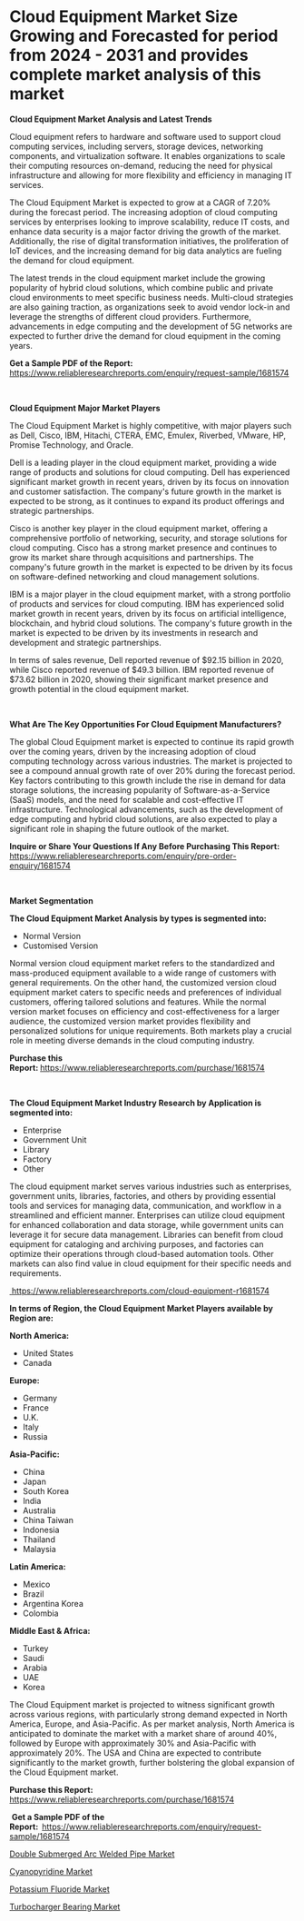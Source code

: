 <p><h1>Cloud Equipment Market Size Growing and Forecasted for period from 2024 - 2031 and provides complete market analysis of this market</h1></p><p><strong>Cloud Equipment Market Analysis and Latest Trends</strong></p>
<p><p>Cloud equipment refers to hardware and software used to support cloud computing services, including servers, storage devices, networking components, and virtualization software. It enables organizations to scale their computing resources on-demand, reducing the need for physical infrastructure and allowing for more flexibility and efficiency in managing IT services.</p><p>The Cloud Equipment Market is expected to grow at a CAGR of 7.20% during the forecast period. The increasing adoption of cloud computing services by enterprises looking to improve scalability, reduce IT costs, and enhance data security is a major factor driving the growth of the market. Additionally, the rise of digital transformation initiatives, the proliferation of IoT devices, and the increasing demand for big data analytics are fueling the demand for cloud equipment.</p><p>The latest trends in the cloud equipment market include the growing popularity of hybrid cloud solutions, which combine public and private cloud environments to meet specific business needs. Multi-cloud strategies are also gaining traction, as organizations seek to avoid vendor lock-in and leverage the strengths of different cloud providers. Furthermore, advancements in edge computing and the development of 5G networks are expected to further drive the demand for cloud equipment in the coming years.</p></p>
<p><strong>Get a Sample PDF of the Report:&nbsp;</strong> <a href="https://www.reliableresearchreports.com/enquiry/request-sample/1681574">https://www.reliableresearchreports.com/enquiry/request-sample/1681574</a></p>
<p>&nbsp;</p>
<p><strong>Cloud Equipment Major Market Players</strong></p>
<p><p>The Cloud Equipment Market is highly competitive, with major players such as Dell, Cisco, IBM, Hitachi, CTERA, EMC, Emulex, Riverbed, VMware, HP, Promise Technology, and Oracle. </p><p>Dell is a leading player in the cloud equipment market, providing a wide range of products and solutions for cloud computing. Dell has experienced significant market growth in recent years, driven by its focus on innovation and customer satisfaction. The company's future growth in the market is expected to be strong, as it continues to expand its product offerings and strategic partnerships.</p><p>Cisco is another key player in the cloud equipment market, offering a comprehensive portfolio of networking, security, and storage solutions for cloud computing. Cisco has a strong market presence and continues to grow its market share through acquisitions and partnerships. The company's future growth in the market is expected to be driven by its focus on software-defined networking and cloud management solutions.</p><p>IBM is a major player in the cloud equipment market, with a strong portfolio of products and services for cloud computing. IBM has experienced solid market growth in recent years, driven by its focus on artificial intelligence, blockchain, and hybrid cloud solutions. The company's future growth in the market is expected to be driven by its investments in research and development and strategic partnerships.</p><p>In terms of sales revenue, Dell reported revenue of $92.15 billion in 2020, while Cisco reported revenue of $49.3 billion. IBM reported revenue of $73.62 billion in 2020, showing their significant market presence and growth potential in the cloud equipment market.</p></p>
<p>&nbsp;</p>
<p><strong>What Are The Key Opportunities For Cloud Equipment Manufacturers?</strong></p>
<p><p>The global Cloud Equipment market is expected to continue its rapid growth over the coming years, driven by the increasing adoption of cloud computing technology across various industries. The market is projected to see a compound annual growth rate of over 20% during the forecast period. Key factors contributing to this growth include the rise in demand for data storage solutions, the increasing popularity of Software-as-a-Service (SaaS) models, and the need for scalable and cost-effective IT infrastructure. Technological advancements, such as the development of edge computing and hybrid cloud solutions, are also expected to play a significant role in shaping the future outlook of the market.</p></p>
<p><strong>Inquire or Share Your Questions If Any Before Purchasing This Report:</strong> <a href="https://www.reliableresearchreports.com/enquiry/pre-order-enquiry/1681574">https://www.reliableresearchreports.com/enquiry/pre-order-enquiry/1681574</a></p>
<p>&nbsp;</p>
<p><strong>Market Segmentation</strong></p>
<p><strong>The Cloud Equipment Market Analysis by types is segmented into:</strong></p>
<p><ul><li>Normal Version</li><li>Customised Version</li></ul></p>
<p><p>Normal version cloud equipment market refers to the standardized and mass-produced equipment available to a wide range of customers with general requirements. On the other hand, the customized version cloud equipment market caters to specific needs and preferences of individual customers, offering tailored solutions and features. While the normal version market focuses on efficiency and cost-effectiveness for a larger audience, the customized version market provides flexibility and personalized solutions for unique requirements. Both markets play a crucial role in meeting diverse demands in the cloud computing industry.</p></p>
<p><strong>Purchase this Report:&nbsp;</strong><a href="https://www.reliableresearchreports.com/purchase/1681574">https://www.reliableresearchreports.com/purchase/1681574</a></p>
<p>&nbsp;</p>
<p><strong>The Cloud Equipment Market Industry Research by Application is segmented into:</strong></p>
<p><ul><li>Enterprise</li><li>Government Unit</li><li>Library</li><li>Factory</li><li>Other</li></ul></p>
<p><p>The cloud equipment market serves various industries such as enterprises, government units, libraries, factories, and others by providing essential tools and services for managing data, communication, and workflow in a streamlined and efficient manner. Enterprises can utilize cloud equipment for enhanced collaboration and data storage, while government units can leverage it for secure data management. Libraries can benefit from cloud equipment for cataloging and archiving purposes, and factories can optimize their operations through cloud-based automation tools. Other markets can also find value in cloud equipment for their specific needs and requirements.</p></p>
<p><a href="https://www.reliableresearchreports.com/cloud-equipment-r1681574">&nbsp;https://www.reliableresearchreports.com/cloud-equipment-r1681574</a></p>
<p><strong>In terms of Region, the Cloud Equipment Market Players available by Region are:</strong></p>
<p>
    <p> <strong> North America: </strong>
        <ul>
            <li>United States</li>
            <li>Canada</li>
        </ul>
        </p> 
    <p> <strong> Europe: </strong>
        <ul>
            <li>Germany</li>
            <li>France</li>
            <li>U.K.</li>
            <li>Italy</li>
            <li>Russia</li>
        </ul>
        </p> 
    <p> <strong> Asia-Pacific: </strong>
        <ul>
            <li>China</li>
            <li>Japan</li>
            <li>South Korea</li>
            <li>India</li>
            <li>Australia</li>
            <li>China Taiwan</li>
            <li>Indonesia</li>
            <li>Thailand</li>
            <li>Malaysia</li>
        </ul>
        </p> 
    <p> <strong> Latin America: </strong>
        <ul>
            <li>Mexico</li>
            <li>Brazil</li>
            <li>Argentina Korea</li>
            <li>Colombia</li>
        </ul>
        </p> 
    <p> <strong> Middle East & Africa: </strong>
        <ul>
            <li>Turkey</li>
            <li>Saudi</li>
            <li>Arabia</li>
            <li>UAE</li>
            <li>Korea</li>
        </ul>
    </p>
    </p>
<p><p>The Cloud Equipment market is projected to witness significant growth across various regions, with particularly strong demand expected in North America, Europe, and Asia-Pacific. As per market analysis, North America is anticipated to dominate the market with a market share of around 40%, followed by Europe with approximately 30% and Asia-Pacific with approximately 20%. The USA and China are expected to contribute significantly to the market growth, further bolstering the global expansion of the Cloud Equipment market.</p></p>
<p><strong>Purchase this Report: </strong><a href="https://www.reliableresearchreports.com/purchase/1681574">https://www.reliableresearchreports.com/purchase/1681574</a></p>
<p>&nbsp;<strong>Get a Sample PDF of the Report:&nbsp;&nbsp;</strong><a href="https://www.reliableresearchreports.com/enquiry/request-sample/1681574">https://www.reliableresearchreports.com/enquiry/request-sample/1681574</a></p>
<p><strong></strong></p>
<p><p><a href="https://github.com/juniordelafrance/Market-Research-Report-List-2/blob/main/double-submerged-arc-welded-pipe-market.md">Double Submerged Arc Welded Pipe Market</a></p><p><a href="https://issuu.com/reportprime-2/docs/cyanopyridine-market-size-2030.pptx">Cyanopyridine Market</a></p><p><a href="https://issuu.com/reportprime-2/docs/potassium-fluoride-market-size-2030.pptx">Potassium Fluoride Market</a></p><p><a href="https://github.com/jaidynmorantestelletmjzya/Market-Research-Report-List-2/blob/main/turbocharger-bearing-market.md">Turbocharger Bearing Market</a></p></p>